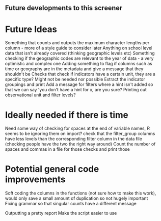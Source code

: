 ## Future developments to this screener

# Future Ideas
Something that counts and outputs the maximum character lengths per column - more of a style guide to consider later
Anything on school level data that isn't already covered (thinking geographic levels etc)
Something checking if the geographic codes are relevant to the year of data - a very optimistic and complex one
Adding something to flag if columns such as time or geography are in the metadata and give a message that they shouldn't be
Checks that check if indicators have a certain unit, they are a specific type? Might not be needed nor possible
Extract the indicator groupings and print
Add a message for filters where a hint isn't added so that we can say 'you don't have a hint for x, are you sure?
Printing out observational unit and filter levels?

# Ideally needed if there is time
Need some way of checking for spaces at the end of variable names, R seems to be ignoring them on import?
check that the filter_group columns have less levels than the corresponding filter column in the data file (checking people have the two the right way around)
Count the number of spaces and commas in a file for those checks and print those

# Potential general code improvements
Soft coding the columns in the functions (not sure how to make this work), would only save a small amount of duplication so not hugely important
Fixing grammar so that singular counts have a different message

Outputting a pretty report
Make the script easier to use
